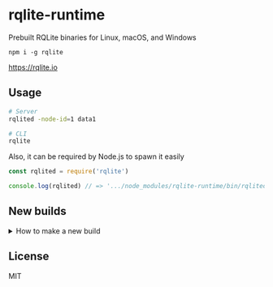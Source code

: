 # rqlite-runtime

Prebuilt RQLite binaries for Linux, macOS, and Windows

```
npm i -g rqlite
```

https://rqlite.io

## Usage

```sh
# Server
rqlited -node-id=1 data1

# CLI
rqlite
```

Also, it can be required by Node.js to spawn it easily

```js
const rqlited = require('rqlite')

console.log(rqlited) // => '.../node_modules/rqlite-runtime/bin/rqlited'
```

## New builds

<details>
<summary>How to make a new build</summary>
<br>

Know your runtime:

```sh
node -e "console.log(process.platform + '-' + process.arch)"
# E.g. "linux-x64"
```

Create a folder with your runtime name like `npm/linux-x64`, and adjust the package file.

Finally, copy the compiled binaries into `npm/linux-x64/bin/...`.
</details>

## License

MIT
